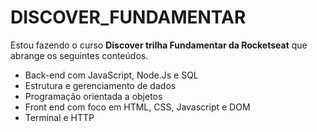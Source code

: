 # DISCOVER_FUNDAMENTAR

Estou fazendo o curso **Discover trilha Fundamentar da Rocketseat** que abrange os seguintes conteúdos. 

* Back-end com JavaScript, Node.Js e SQL
* Estrutura e gerenciamento de dados
* Programação orientada a objetos
* Front end com foco em HTML, CSS, Javascript e DOM
* Terminal e HTTP
